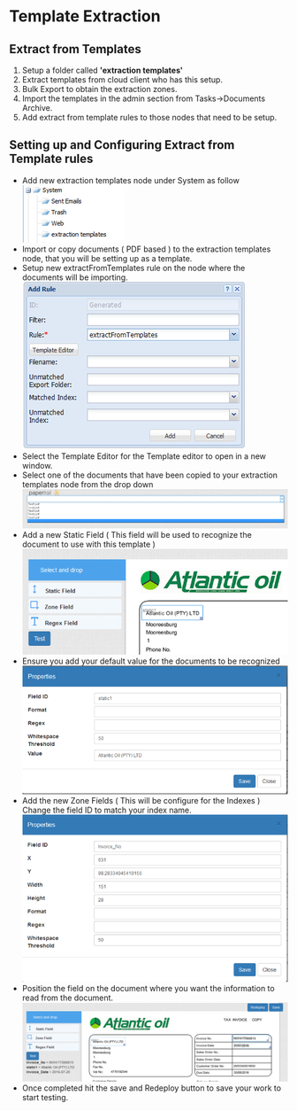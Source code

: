 # Template Extraction 

## Extract from Templates

1. Setup a folder called **'extraction templates'**
2. Extract templates from cloud client who has this setup.
3. Bulk Export to obtain the extraction zones.
4. Import the templates in the admin section from Tasks->Documents Archive.
5. Add extract from template rules to those nodes that need to be setup.
           

## Setting up and Configuring Extract from Template rules

*  Add new extraction templates node under System as follow  
![setup-1](../images/setup-1.png) 
*  Import or copy documents ( PDF based ) to the extraction templates node, that you will be setting up as a template.  
*  Setup new extractFromTemplates rule on the node where the documents will be importing.   
![setup-2](../images/setup-2.png) 
*  Select the Template Editor for the Template editor to open in a new window.   
*  Select one of the documents that have been copied to your extraction templates node from the drop down
![setup-3](../images/setup-3.png)  
*  Add a new Static Field ( This field will be used to recognize the document to use with this template ) 
![setup-4](../images/setup-4.png)   
*  Ensure you add your default value for the documents to be recognized 
![setup-5](../images/setup-5.png)   
*  Add the new Zone Fields ( This will be configure for the Indexes ) 
Change the field ID to match your index name. 
![setup-6](../images/setup-6.png)   
*  Position the field on the document where you want the information to read from the document. 
![setup-7](../images/setup-7.png)
*  Once completed hit the save and Redeploy button to save your work to start testing.  


